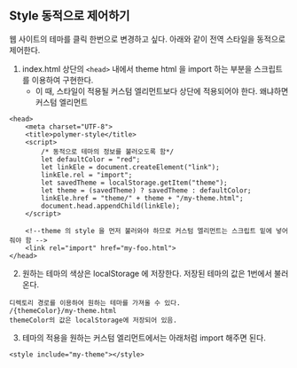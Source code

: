 ## Style 동적으로 제어하기 

웹 사이트의 테마를 클릭 한번으로 변경하고 싶다.
아래와 같이 전역 스타일을 동적으로 제어한다. 

1. index.html 상단의 `<head>` 내에서 theme html 을 import 하는 부분을 스크립트를 이용하여 구현한다. 
    - 이 때, 스타일이 적용될 커스텀 엘리먼트보다 상단에 적용되어야 한다. 왜냐하면 커스텀 엘리먼트 
```$xslt
<head>
    <meta charset="UTF-8">
    <title>polymer-style</title>
    <script>
        /* 동적으로 테마의 정보를 불러오도록 함*/
        let defaultColor = "red";
        let linkEle = document.createElement("link");
        linkEle.rel = "import";
        let savedTheme = localStorage.getItem("theme");
        let theme = (savedTheme) ? savedTheme : defaultColor;
        linkEle.href = "theme/" + theme + "/my-theme.html";
        document.head.appendChild(linkEle);
    </script>

    <!--theme 의 style 을 먼저 불러와야 하므로 커스텀 엘리먼트는 스크립트 밑에 넣어줘야 함 -->
    <link rel="import" href="my-foo.html">
</head>
```    
    

2. 원하는 테마의 색상은 localStorage 에 저장한다. 저장된 테마의 값은 1번에서 불러온다. 

```
디렉토리 경로를 이용하여 원하는 테마를 가져올 수 있다.
/{themeColor}/my-theme.html
themeColor의 값은 localStorage에 저장되어 있음.
```

3. 테마의 적용을 원하는 커스텀 엘리먼트에서는 아래처럼 import 해주면 된다.
```
<style include="my-theme"></style>
``` 

